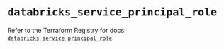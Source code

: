 # `databricks_service_principal_role`

Refer to the Terraform Registry for docs: [`databricks_service_principal_role`](https://registry.terraform.io/providers/databricks/databricks/1.62.1/docs/resources/service_principal_role).
